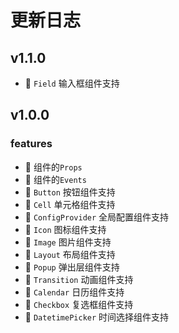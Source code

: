 # 更新日志

## v1.1.0

- 🚀 `Field` 输入框组件支持

## v1.0.0

### features

- 🚀 组件的`Props`
- 🚀 组件的`Events`
- 🚀 `Button` 按钮组件支持
- 🚀 `Cell` 单元格组件支持
- 🚀 `ConfigProvider` 全局配置组件支持
- 🚀 `Icon` 图标组件支持
- 🚀 `Image` 图片组件支持
- 🚀 `Layout` 布局组件支持
- 🚀 `Popup` 弹出层组件支持
- 🚀 `Transition` 动画组件支持
- 🚀 `Calendar` 日历组件支持
- 🚀 `Checkbox` 复选框组件支持
- 🚀 `DatetimePicker` 时间选择组件支持
